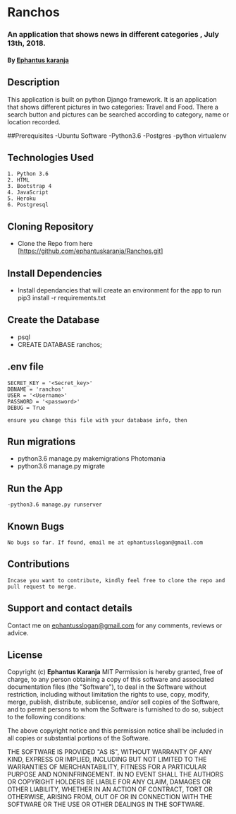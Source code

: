 # Ranchos
### An application that shows news in different categories , July 13th, 2018.
#### By **[Ephantus karanja](https://github.com/ephantuskaranja)**
## Description
This application is built on python Django framework. It is an application that shows different pictures in two categories: Travel and Food. There a search button and pictures can be searched according to category, name or location recorded.

##Prerequisites
  -Ubuntu Software
  -Python3.6
  -Postgres
  -python virtualenv

## Technologies Used
    1. Python 3.6
    2. HTML
    3. Bootstrap 4
    4. JavaScript
    5. Heroku
    6. Postgresql

## Cloning Repository
  - Clone the Repo from here [https://github.com/ephantuskaranja/Ranchos.git]

## Install Dependencies
  * Install dependancies that will create an environment for the app to run pip3 install -r requirements.txt

## Create the Database
  * psql
  * CREATE DATABASE ranchos;

## .env file
    SECRET_KEY = '<Secret_key>'
    DBNAME = 'ranchos'
    USER = '<Username>'
    PASSWORD = '<password>'
    DEBUG = True

    ensure you change this file with your database info, then

## Run migrations
  * python3.6 manage.py makemigrations Photomania
  * python3.6 manage.py migrate

## Run the App
    -python3.6 manage.py runserver

## Known Bugs
    No bugs so far. If found, email me at ephantusslogan@gmail.com

## Contributions
    Incase you want to contribute, kindly feel free to clone the repo and pull request to merge.


## Support and contact details
Contact me on ephantusslogan@gmail.com for any comments, reviews or advice.

## License
Copyright (c) **Ephantus Karanja**
    MIT
Permission is hereby granted, free of charge, to any person obtaining a copy
of this software and associated documentation files (the "Software"), to deal
in the Software without restriction, including without limitation the rights
to use, copy, modify, merge, publish, distribute, sublicense, and/or sell
copies of the Software, and to permit persons to whom the Software is
furnished to do so, subject to the following conditions:

The above copyright notice and this permission notice shall be included in all
copies or substantial portions of the Software.

THE SOFTWARE IS PROVIDED "AS IS", WITHOUT WARRANTY OF ANY KIND, EXPRESS OR
IMPLIED, INCLUDING BUT NOT LIMITED TO THE WARRANTIES OF MERCHANTABILITY,
FITNESS FOR A PARTICULAR PURPOSE AND NONINFRINGEMENT. IN NO EVENT SHALL THE
AUTHORS OR COPYRIGHT HOLDERS BE LIABLE FOR ANY CLAIM, DAMAGES OR OTHER
LIABILITY, WHETHER IN AN ACTION OF CONTRACT, TORT OR OTHERWISE, ARISING FROM,
OUT OF OR IN CONNECTION WITH THE SOFTWARE OR THE USE OR OTHER DEALINGS IN THE
SOFTWARE.
